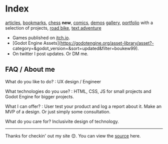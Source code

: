 # Index
[articles](articles), [bookmarks](bookmarks), [chess](chess) **new**, [comics](comics), [demos](demos) [gallery](gallery), [portfolio](portfolio) with a selection of projects, [road bike](roadbike), [text adventure](text_adventure)

- Games published on [itch.io](https://howyoudoing.itch.io/).
- [Godot Engine Assets](https://godotengine.org/asset-library/asset?- category=&godot_version=&sort=updated&filter=boukew99).
- On twitter I post updates. Or DM me.

## FAQ / About me

What do you like to do?
: UX design / Engineer

What technologies do you use?
: HTML, CSS, JS for small projects and Godot Engine for bigger projects.

What I can offer?
: User test your product and log a report about it. Make an MVP of a design. Or just simply some consultation. 

What do you care for?
Inclusivite design of technology.

---
Thanks for checkin' out my site 😊️. You can view the [source](https://github.com/boukew99/boukew99.github.io) here.

